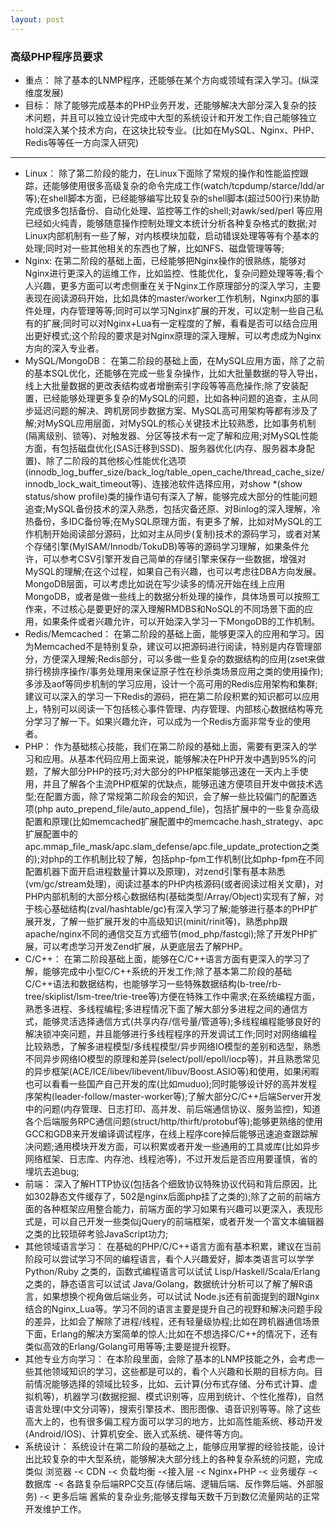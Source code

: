 ```yaml
---
layout: post
---
```


### 高级PHP程序员要求
>
* 重点：
除了基本的LNMP程序，还能够在某个方向或领域有深入学习。(纵深维度发展)
* 目标：
除了能够完成基本的PHP业务开发，还能够解决大部分深入复杂的技术问题，并且可以独立设计完成中大型的系统设计和开发工作;自己能够独立hold深入某个技术方向，在这块比较专业。(比如在MySQL、Nginx、PHP、Redis等等任一方向深入研究)

---
>
* Linux：
除了第二阶段的能力，在Linux下面除了常规的操作和性能监控跟踪，还能够使用很多高级复杂的命令完成工作(watch/tcpdump/starce/ldd/ar等);在shell脚本方面，已经能够编写比较复杂的shell脚本(超过500行)来协助完成很多包括备份、自动化处理、监控等工作的shell;对awk/sed/perl 等应用已经如火纯青，能够随意操作控制处理文本统计分析各种复杂格式的数据;对Linux内部机制有一些了解，对内核模块加载，启动错误处理等等有个基本的处理;同时对一些其他相关的东西也了解，比如NFS、磁盘管理等等;
* Nginx:
在第二阶段的基础上面，已经能够把Nginx操作的很熟练，能够对Nginx进行更深入的运维工作，比如监控、性能优化，复杂问题处理等等;看个人兴趣，更多方面可以考虑侧重在关于Nginx工作原理部分的深入学习，主要表现在阅读源码开始，比如具体的master/worker工作机制，Nginx内部的事件处理，内存管理等等;同时可以学习Nginx扩展的开发，可以定制一些自己私有的扩展;同时可以对Nginx+Lua有一定程度的了解，看看是否可以结合应用出更好模式;这个阶段的要求是对Nginx原理的深入理解，可以考虑成为Nginx方向的深入专业者。
* MySQL/MongoDB：
在第二阶段的基础上面，在MySQL应用方面，除了之前的基本SQL优化，还能够在完成一些复杂操作，比如大批量数据的导入导出，线上大批量数据的更改表结构或者增删索引字段等等高危操作;除了安装配置，已经能够处理更多复杂的MySQL的问题，比如各种问题的追查，主从同步延迟问题的解决、跨机房同步数据方案、MySQL高可用架构等都有涉及了解;对MySQL应用层面，对MySQL的核心关键技术比较熟悉，比如事务机制(隔离级别、锁等)、对触发器、分区等技术有一定了解和应用;对MySQL性能方面，有包括磁盘优化(SAS迁移到SSD)、服务器优化(内存、服务器本身配置)、除了二阶段的其他核心性能优化选项(innodb_log_buffer_size/back_log/table_open_cache/thread_cache_size/innodb_lock_wait_timeout等)、连接池软件选择应用，对show *(show status/show profile)类的操作语句有深入了解，能够完成大部分的性能问题追查;MySQL备份技术的深入熟悉，包括灾备还原、对Binlog的深入理解，冷热备份，多IDC备份等;在MySQL原理方面，有更多了解，比如对MySQL的工作机制开始阅读部分源码，比如对主从同步(复制)技术的源码学习，或者对某个存储引擎(MyISAM/Innodb/TokuDB)等等的源码学习理解，如果条件允许，可以参考CSV引擎开发自己简单的存储引擎来保存一些数据，增强对MySQL的理解;在这个过程，如果自己有兴趣，也可以考虑往DBA方向发展。MongoDB层面，可以考虑比如说在写少读多的情况开始在线上应用MongoDB，或者是做一些线上的数据分析处理的操作，具体场景可以按照工作来，不过核心是要更好的深入理解RMDBS和NoSQL的不同场景下面的应用，如果条件或者兴趣允许，可以开始深入学习一下MongoDB的工作机制。
* Redis/Memcached：
在第二阶段的基础上面，能够更深入的应用和学习。因为Memcached不是特别复杂，建议可以把源码进行阅读，特别是内存管理部分，方便深入理解;Redis部分，可以多做一些复杂的数据结构的应用(zset来做排行榜排序操作/事务处理用来保证原子性在秒杀类场景应用之类的使用操作);多涉及aof等同步机制的学习应用，设计一个高可用的Redis应用架构和集群;建议可以深入的学习一下Redis的源码，把在第二阶段积累的知识都可以应用上，特别可以阅读一下包括核心事件管理、内存管理、内部核心数据结构等充分学习了解一下。如果兴趣允许，可以成为一个Redis方面非常专业的使用者。
* PHP：
作为基础核心技能，我们在第二阶段的基础上面，需要有更深入的学习和应用。从基本代码应用上面来说，能够解决在PHP开发中遇到95%的问题，了解大部分PHP的技巧;对大部分的PHP框架能够迅速在一天内上手使用，并且了解各个主流PHP框架的优缺点，能够迅速方便项目开发中做技术选型;在配置方面，除了常规第二阶段会的知识，会了解一些比较偏门的配置选项(php auto_prepend_file/auto_append_file)，包括扩展中的一些复杂高级配置和原理(比如memcached扩展配置中的memcache.hash_strategy、apc扩展配置中的apc.mmap_file_mask/apc.slam_defense/apc.file_update_protection之类的);对php的工作机制比较了解，包括php-fpm工作机制(比如php-fpm在不同配置机器下面开启进程数量计算以及原理)，对zend引擎有基本熟悉(vm/gc/stream处理)，阅读过基本的PHP内核源码(或者阅读过相关文章)，对PHP内部机制的大部分核心数据结构(基础类型/Array/Object)实现有了解，对于核心基础结构(zval/hashtable/gc)有深入学习了解;能够进行基本的PHP扩展开发，了解一些扩展开发的中高级知识(minit/rinit等)，熟悉php跟apache/nginx不同的通信交互方式细节(mod_php/fastcgi);除了开发PHP扩展，可以考虑学习开发Zend扩展，从更底层去了解PHP。
* C/C++：
在第二阶段基础上面，能够在C/C++语言方面有更深入的学习了解，能够完成中小型C/C++系统的开发工作;除了基本第二阶段的基础C/C++语法和数据结构，也能够学习一些特殊数据结构(b-tree/rb-tree/skiplist/lsm-tree/trie-tree等)方便在特殊工作中需求;在系统编程方面，熟悉多进程、多线程编程;多进程情况下面了解大部分多进程之间的通信方式，能够灵活选择通信方式(共享内存/信号量/管道等);多线程编程能够良好的解决锁冲突问题，并且能够进行多线程程序的开发调试工作;同时对网络编程比较熟悉，了解多进程模型/多线程模型/异步网络IO模型的差别和选型，熟悉不同异步网络IO模型的原理和差异(select/poll/epoll/iocp等)，并且熟悉常见的异步框架(ACE/ICE/libev/libevent/libuv/Boost.ASIO等)和使用，如果闲暇也可以看看一些国产自己开发的库(比如muduo);同时能够设计好的高并发程序架构(leader-follow/master-worker等);了解大部分C/C++后端Server开发中的问题(内存管理、日志打印、高并发、前后端通信协议、服务监控)，知道各个后端服务RPC通信问题(struct/http/thirft/protobuf等);能够更熟络的使用GCC和GDB来开发编译调试程序，在线上程序core掉后能够迅速追查跟踪解决问题;通用模块开发方面，可以积累或者开发一些通用的工具或库(比如异步网络框架、日志库、内存池、线程池等)，不过开发后是否应用要谨慎，省的埋坑去追bug;
* 前端：
深入了解HTTP协议(包括各个细致协议特殊协议代码和背后原因，比如302静态文件缓存了，502是nginx后面php挂了之类的);除了之前的前端方面的各种框架应用整合能力，前端方面的学习如果有兴趣可以更深入，表现形式是，可以自己开发一些类似jQuery的前端框架，或者开发一个富文本编辑器之类的比较琐碎考验JavaScript功力;
* 其他领域语言学习：
在基础的PHP/C/C++语言方面有基本积累，建议在当前阶段可以尝试学习不同的编程语言，看个人兴趣爱好，脚本类语言可以学学 Python/Ruby 之类的，函数式编程语言可以试试 Lisp/Haskell/Scala/Erlang 之类的，静态语言可以试试 Java/Golang，数据统计分析可以了解了解R语言，如果想换个视角做后端业务，可以试试 Node.js还有前面提到的跟Nginx结合的Nginx_Lua等。学习不同的语言主要是提升自己的视野和解决问题手段的差异，比如会了解除了进程/线程，还有轻量级协程;比如在跨机器通信场景下面，Erlang的解决方案简单的惊人;比如在不想选择C/C++的情况下，还有类似高效的Erlang/Golang可用等等;主要是提升视野。
* 其他专业方向学习：
在本阶段里面，会除了基本的LNMP技能之外，会考虑一些其他领域知识的学习，这些都是可以的，看个人兴趣和长期的目标方向。目前情况能够选择的领域比较多，比如、云计算(分布式存储、分布式计算、虚拟机等)，机器学习(数据挖掘、模式识别等，应用到统计、个性化推荐)，自然语言处理(中文分词等)，搜索引擎技术、图形图像、语音识别等等。除了这些高大上的，也有很多偏工程方面可以学习的地方，比如高性能系统、移动开发(Android/IOS)、计算机安全、嵌入式系统、硬件等方向。
* 系统设计：
系统设计在第二阶段的基础之上，能够应用掌握的经验技能，设计出比较复杂的中大型系统，能够解决大部分线上的各种复杂系统的问题，完成类似 浏览器 -< CDN -< 负载均衡 -<接入层 -< Nginx+PHP -< 业务缓存 -< 数据库 -< 各路复杂后端RPC交互(存储后端、逻辑后端、反作弊后端、外部服务) -< 更多后端 酱紫的复杂业务;能够支撑每天数千万到数亿流量网站的正常开发维护工作。